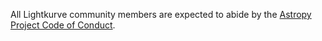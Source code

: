 All Lightkurve community members are expected to abide by the [Astropy Project Code of Conduct](http://www.astropy.org/code_of_conduct.html).
